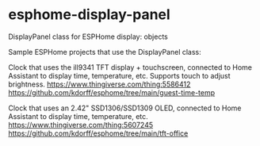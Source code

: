 # esphome-display-panel
DisplayPanel class for ESPHome display: objects

Sample ESPHome projects that use the DisplayPanel class:

Clock that uses the ill9341 TFT display + touchscreen, connected to Home Assistant to display time, temperature, etc.
Supports touch to adjust brightness.
https://www.thingiverse.com/thing:5586412
https://github.com/kdorff/esphome/tree/main/guest-time-temp

Clock that uses an 2.42" SSD1306/SSD1309 OLED, connected to Home Assistant to display time, temperature, etc.
https://www.thingiverse.com/thing:5607245
https://github.com/kdorff/esphome/tree/main/tft-office